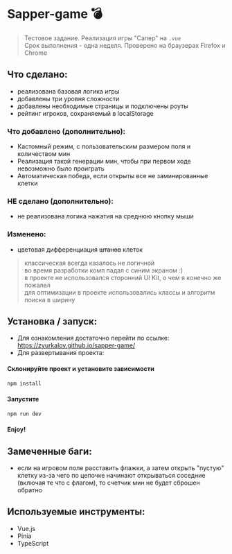 # Sapper-game 💣

> Тестовое задание. Реализация игры "Сапер" на `.vue` </br>
> Срок выполнения - одна неделя. Проверено на браузерах Firefox и Chrome

## Что сделано:

- реализована базовая логика игры
- добавлены три уровня сложности
- добавлены необходимые страницы и подключены роуты
- рейтинг игроков, сохраняемый в localStorage

### Что добавлено (дополнительно):
- Кастомный режим, с пользовательским размером поля и количеством мин
- Реализация такой генерации мин, чтобы при первом ходе невозможно было проиграть
- Автоматическая победа, если открыты все не заминированные клетки

### НЕ сделано (дополнительно):
- не реализована логика нажатия на среднюю кнопку мыши

### Изменено:
- цветовая дифференциация ~~штанов~~ клеток
> классическая всегда казалось не логичной </br>
> во время разработки комп падал с синим экраном :)</br>
> в проекте не использовался сторонний UI Kit, о чем я конечно же пожалел</br>
> для оптимизации в проекте использовались классы и алгоритм поиска в ширину

## Установка / запуск:
- Для ознакомления достаточно перейти по ссылке: https://zyurkalov.github.io/sapper-game/
- Для развертывания проекта:
#### Склонируйте проект и установите зависимости
```sh
npm install
```
#### Запустите
```sh
npm run dev
```
#### Enjoy!


## Замеченные баги:
- если на игровом поле расставить флажки, а затем открыть "пустую" клетку из-за чего по цепочке начинают открываться соседние (включая те что с флагом), то счетчик мин не будет сброшен обратно

## Используемые инструменты:
- Vue.js
- Pinia 
- TypeScript
